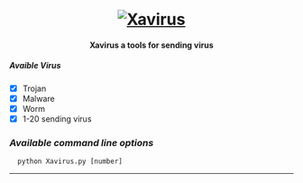 <h1 align="center">
  <br>
  <a href="https://github.com/cantixcr3w/Xavirus"><img src="https://i.ibb.co/VCKrtjf/xavirus.jpg" alt="Xavirus"></a>
  <br>
</h1>

<h4 align="center">Xavirus a tools for sending virus </h4>


##### Avaible Virus
- [x] Trojan                 
- [x] Malware                
- [x] Worm                  
- [x] 1-20 sending virus    

### _Available command line options_
    
      python Xavirus.py [number]


-------------------------------------
